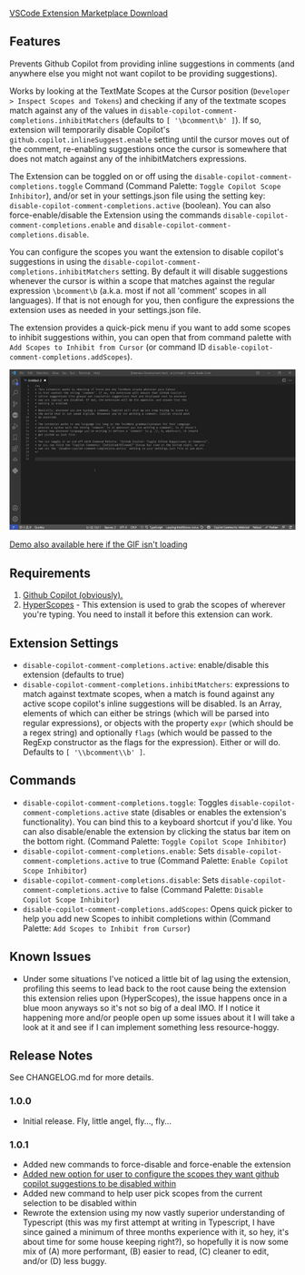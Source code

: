 [VSCode Extension Marketplace Download](https://marketplace.visualstudio.com/items?itemName=disable-copilot-comment-completions.disable-copilot-comment-completions)

## Features

Prevents Github Copilot from providing inline suggestions in comments (and anywhere else you might not want copilot to be providing suggestions).

Works by looking at the TextMate Scopes at the Cursor position (`Developer > Inspect Scopes and Tokens`) and checking if any of the textmate scopes match against any of the values in `disable-copilot-comment-completions.inhibitMatchers` (defaults to `[ '\bcomment\b' ]`). If so, extension will temporarily disable Copilot's `github.copilot.inlineSuggest.enable` setting until the cursor moves out of the comment, re-enabling suggestions once the cursor is somewhere that does not match against any of the inhibitMatchers expressions.

The Extension can be toggled on or off using the `disable-copilot-comment-completions.toggle` Command (Command Palette: `Toggle Copilot Scope Inhibitor`), and/or set in your settings.json file using the setting key: `disable-copilot-comment-completions.active` (boolean). You can also force-enable/disable the Extension using the commands `disable-copilot-comment-completions.enable` and `disable-copilot-comment-completions.disable`.

You can configure the scopes you want the extension to disable copilot's suggestions in using the `disable-copilot-comment-completions.inhibitMatchers` setting. By default it will disable suggestions whenever the cursor is within a scope that matches against the regular expression `\bcomment\b` (a.k.a. most if not all 'comment' scopes in all languages). If that is not enough for you, then configure the expressions the extension uses as needed in your settings.json file.

The extension provides a quick-pick menu if you want to add some scopes to inhibit suggestions within, you can open that from command palette with `Add Scopes to Inhibit from Cursor` (or command ID `disable-copilot-comment-completions.addScopes`).

![demo](./media/demo.gif)

[Demo also available here if the GIF isn't loading](https://gfycat.com/quaintplayfulharrierhawk)

## Requirements

1. [Github Copilot (obviously).](https://marketplace.visualstudio.com/items?itemName=GitHub.copilot)
2. [HyperScopes](https://marketplace.visualstudio.com/items?itemName=draivin.hscopes) - This extension is used to grab the scopes of wherever you're typing. You need to install it before this extension can work.

## Extension Settings

* `disable-copilot-comment-completions.active`: enable/disable this extension (defaults to true)
* `disable-copilot-comment-completions.inhibitMatchers`: expressions to match against textmate scopes, when a match is found against any active scope copilot's inline suggestions will be disabled. Is an Array, elements of which can either be strings (which will be parsed into regular expressions), or objects with the property `expr` (which should be a regex string) and optionally `flags` (which would be passed to the RegExp constructor as the flags for the expression). Either or will do. Defaults to `[ '\\bcomment\\b' ]`.

## Commands

* `disable-copilot-comment-completions.toggle`: Toggles `disable-copilot-comment-completions.active` state (disables or enables the extension's functionality). You can bind this to a keyboard shortcut if you'd like. You can also disable/enable the extension by clicking the status bar item on the bottom right. (Command Palette: `Toggle Copilot Scope Inhibitor`)
* `disable-copilot-comment-completions.enable`: Sets `disable-copilot-comment-completions.active` to true (Command Palette: `Enable Copilot Scope Inhibitor`)
* `disable-copilot-comment-completions.disable`: Sets `disable-copilot-comment-completions.active` to false (Command Palette: `Disable Copilot Scope Inhibitor`)
* `disable-copilot-comment-completions.addScopes`: Opens quick picker to help you add new Scopes to inhibit completions within (Command Palette: `Add Scopes to Inhibit from Cursor`)

## Known Issues

* Under some situations I've noticed a little bit of lag using the extension, profiling this seems to lead back to the root cause being the extension this extension relies upon (HyperScopes), the issue happens once in a blue moon anyways so it's not so big of a deal IMO. If I notice it happening more and/or people open up some issues about it I will take a look at it and see if I can implement something less resource-hoggy.

## Release Notes

See CHANGELOG.md for more details.

### 1.0.0

* Initial release. Fly, little angel, fly..., fly...

### 1.0.1

* Added new commands to force-disable and force-enable the extension
* [Added new option for user to configure the scopes they want github copilot suggestions to be disabled within](https://github.com/jamesonknutson/disable-copilot-comment-completions/issues/1)
* Added new command to help user pick scopes from the current selection to be disabled within
* Rewrote the extension using my now vastly superior understanding of Typescript (this was my first attempt at writing in Typescript, I have since gained a minimum of three months experience with it, so hey, it's about time for some house keeping right?), so hopefully it is now some mix of (A) more performant, (B) easier to read, (C) cleaner to edit, and/or (D) less buggy.
